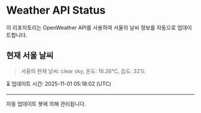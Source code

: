 
# Weather API Status

이 리포지토리는 OpenWeather API를 사용하여 서울의 날씨 정보를 자동으로 업데이트합니다.

## 현재 서울 날씨
> 서울의 현재 날씨: clear sky, 온도: 16.26°C, 습도: 32%

⏳ 업데이트 시간: 2025-11-01 05:18:02 (UTC)

---
자동 업데이트 봇에 의해 관리됩니다.
